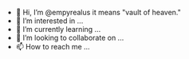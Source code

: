 - 👋 Hi, I’m @empyrealus it means "vault of heaven."
- 👀 I’m interested in ...
- 🌱 I’m currently learning ...
- 💞️ I’m looking to collaborate on ...
- 📫 How to reach me ...

<!---
empyrealus/empyrealus is a ✨ special ✨ repository because its `README.md` (this file) appears on your GitHub profile.
You can click the Preview link to take a look at your changes.
--->
